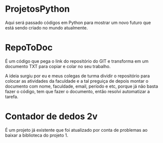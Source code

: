 # ProjetosPython
Aqui será passado códigos em Python para mostrar um novo futuro que está sendo criado no mundo atualmente.

# RepoToDoc
É um código que pega o link do repositório do GIT e transforma em um documento TXT para copiar e colar no seu trabalho.

  A ideia surgiu por eu e meus colegas de turma dividir o repositório para colocar as atividades da faculdade e a tal preguiça de depois
  montar o documento com nome, faculdade, email, período e etc, porque já não basta fazer o código, tem que fazer o documento, então
  resolvi automatizar a tarefa.

# Contador de dedos 2v
É um projeto já existente que foi atualizado por conta de problemas ao baixar a biblioteca do projeto 1.

